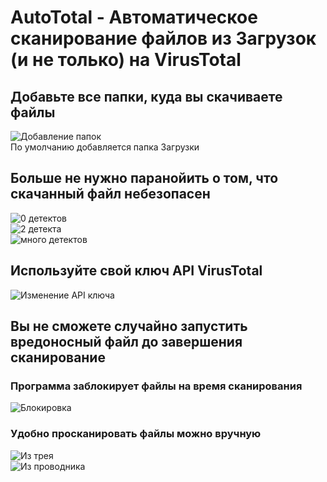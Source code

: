 # AutoTotal -  Автоматическое сканирование файлов из Загрузок (и не только) на VirusTotal

## Добавьте все папки, куда вы скачиваете файлы
![Добавление папок](https://i.imgur.com/9YP7ACu.png) \
По умолчанию добавляется папка Загрузки

## Больше не нужно паранойить о том, что скачанный файл небезопасен
![0 детектов](https://i.imgur.com/UzKeKPO.png) \
![2 детекта](https://i.imgur.com/etlhGRl.png) \
![много детектов](https://i.imgur.com/6QK5Fx4.png)

## Используйте свой ключ API VirusTotal
![Изменение API ключа](https://i.imgur.com/LUl2T5a.png)

## Вы не сможете случайно запустить вредоносный файл до завершения сканирование
### Программа заблокирует файлы на время сканирования
![Блокировка](https://i.imgur.com/cisYm4M.png)

### Удобно просканировать файлы можно вручную
![Из трея](https://i.imgur.com/QhTVzMz.png) \
![Из проводника](https://i.imgur.com/YcztIOh.png)